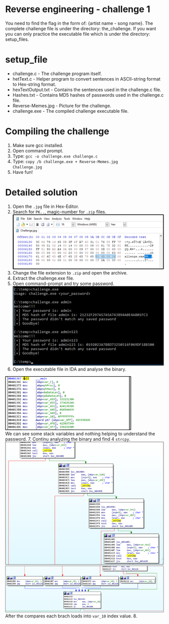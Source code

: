# Reverse engineering - challenge 1
You need to find the flag in the form of: {artist name - song name}.
The complete challenge file is under the directory: the_challenge.
If you want you can only practice the executable file which is under the directory: setup_files.

# setup_file
* challenge.c - The challenge program itself.
* hetText.c - Helper program to convert sentences in ASCII-string format to Hex-string format.
* hexTextOutput.txt - Contains the sentences used in the challenge.c file.
* Hashes.txt - Contains MD5 hashes of passwords used in the challenge.c file.
* Reverse-Memes.jpg - Picture for the challenge.
* challenge.exe - The compiled challenge executable file.

# Compiling the challenge
1. Make sure gcc installed.
2. Open command prompt.
3. Type: <code>gcc -o challenge.exe challenge.c</code>
4. Type: <code>copy /b challenge.exe + Reverse-Memes.jpg Challenge.jpg</code>
4. Have fun!

# Detailed solution
1. Open the <code>.jpg</code> file in Hex-Editor.
2. Search for <code>PK..</code>, magic-number for <code>.zip</code> files.
![](images/findZipMagicNumber.png)
3. Change the file extension to <code>.zip</code> and open the archive.
4. Extract the challenge.exe file.
5. Open command-prompt and try some password.
![](images/trySomePasswords.png)
6. Open the executable file in IDA and analyse the binary.
<img src="images/openInIDA.png" width="400">
<br>We can see some stack variables and nothing helping to understand the password.
7. Continu analyzing the binary and find 4 <code>strcpy</code>.
<img src="images/fourCompares.png" width="600">
<img src="images/4ComparesResult.png" width="600">
<br>After the compares each brach loads into <code>var_10</code> index value.
8. 
